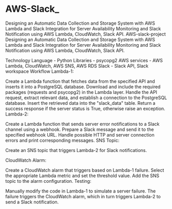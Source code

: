 # AWS-Slack_
Designing an Automatic Data Collection and Storage System with AWS Lambda and Slack Integration for Server Availability Monitoring and Slack Notification using AWS Lambda, CloudWatch, Slack API.
AWS-slack-project
Designing an Automatic Data Collection and Storage System with AWS Lambda and Slack Integration for Server Availability Monitoring and Slack Notification using AWS Lambda, CloudWatch, Slack API.

Technology
Language - Python
Libraries - psycopg2
AWS services - AWS Lambda, CloudWatch, AWS SNS, AWS RDS
Slack - Slack API, Slack workspace
Workflow
Lambda-1:

Create a Lambda function that fetches data from the specified API and inserts it into a PostgreSQL database.
Download and include the required packages (requests and psycopg2) in the Lambda layer.
Handle the API request, extract relevant data, and establish a connection to the PostgreSQL database.
Insert the retrieved data into the "slack_data" table.
Return a success response if the server status is True, otherwise raise an exception.
Lambda-2:

Create a Lambda function that sends server error notifications to a Slack channel using a webhook.
Prepare a Slack message and send it to the specified webhook URL.
Handle possible HTTP and server connection errors and print corresponding messages.
SNS Topic:

Create an SNS topic that triggers Lambda-2 for Slack notifications.

CloudWatch Alarm:

Create a CloudWatch alarm that triggers based on Lambda-1 failure.
Select the appropriate Lambda metric and set the threshold value.
Add the SNS topic to the alarm configuration.
Testing:

Manually modify the code in Lambda-1 to simulate a server failure.
The failure triggers the CloudWatch alarm, which in turn triggers Lambda-2 to send a Slack notification.
